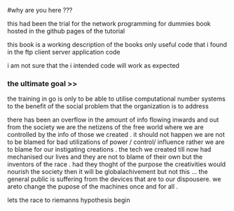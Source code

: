 #why are you here ???

this had been the trial for the network programming for dummies book hosted in the github pages 
of the tutorial 

this book is a working description of the books only useful code that i found in the ftp client server application code 


i am not sure that the i intended code will work as expected

### the ultimate goal >>

the training in go is only to be able to utilise computational number systems to the benefit of the social problem that the organization is to address 

there has been an overflow in the amount of info flowing inwards and out from the society we are the netizens of the free world where we are controlled by the info of those we created . it should not happen we are not to be blamed for bad utilizations of power / control/ influence rather we are to blame for our instigating creations . the tech we created till now had mechanised our lives and they are not to blame of their own but the inventors of the race .
had they thoght of the purpose the creativities would nourish the society then it will be globalachivement but not this ... the general public is suffering from the devices that are to our dispousere. we areto change the pupose of the machines once and for all .


lets the race to riemanns hypothesis begin